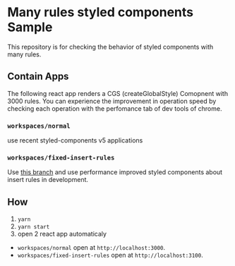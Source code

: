 # Many rules styled components Sample

This repository is for checking the behavior of styled components with many rules.

## Contain Apps

The following react app renders a CGS (createGlobalStyle) Comopnent with 3000 rules.
You can experience the improvement in operation speed by checking each operation with the perfomance tab of dev tools of chrome.

### `workspaces/normal` 

use recent styled-components v5 applications

### `workspaces/fixed-insert-rules`

Use [this branch](https://github.com/strozw/styled-components/tree/fix-insertRules-performance-in-TextTag) and use performance improved styled components about insert rules in development.

## How

1. `yarn`
2. `yarn start`
3. open 2 react app automaticaly
 * `workspaces/normal` open at `http://localhost:3000`.
 * `workspaces/fixed-insert-rules` open at `http://localhost:3100`.
